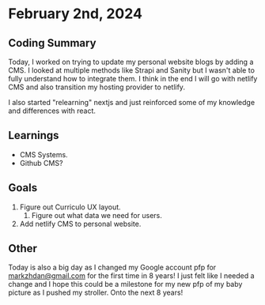 # February 2nd, 2024

## Coding Summary

Today, I worked on trying to update my personal website blogs by adding a CMS. I looked at multiple methods like Strapi and Sanity but I wasn't able to fully understand how to integrate them. I think in the end I will go with netlify CMS and also transition my hosting provider to netlify.

I also started "relearning" nextjs and just reinforced some of my knowledge and differences with react.

## Learnings

- CMS Systems.
- Github CMS?

## Goals

1. Figure out Curriculo UX layout.
   1. Figure out what data we need for users.
2. Add netlify CMS to personal website.

## Other

Today is also a big day as I changed my Google account pfp for markzhdan@gmail.com for the first time in 8 years! I just felt like I needed a change and I hope this could be a milestone for my new pfp of my baby picture as I pushed my stroller. Onto the next 8 years!
